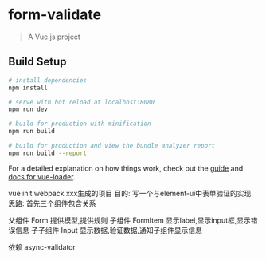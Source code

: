 # form-validate

> A Vue.js project

## Build Setup

``` bash
# install dependencies
npm install

# serve with hot reload at localhost:8080
npm run dev

# build for production with minification
npm run build

# build for production and view the bundle analyzer report
npm run build --report
```

For a detailed explanation on how things work, check out the [guide](http://vuejs-templates.github.io/webpack/) and [docs for vue-loader](http://vuejs.github.io/vue-loader).


vue init webpack xxx生成的项目
目的: 写一个与element-ui中表单验证的实现
思路:
  首先三个组件包含关系
  
  父组件    Form        提供模型,提供规则
  子组件    FormItem    显示label,显示input框,显示错误信息
  子子组件  Input       显示数据,验证数据,通知子组件显示信息

依赖 async-validator
